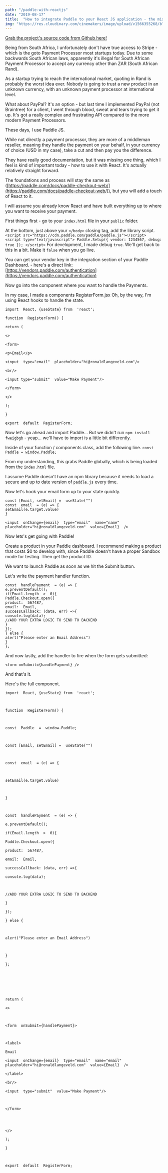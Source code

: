 ```yaml
---
path: "/paddle-with-reactjs"
date: "2019-08-17"
title:  "How to integrate Paddle to your React JS application - the missing documentation."
img: "https://res.cloudinary.com/cinemakers/image/upload/v1566355268/blog/screely-1566355198256.png"
---
```


[Grab the project's source code from Github here!](https://github.com/ronaldlangeveld/paddlejs-react)

Being from South Africa, I unfortunately don't have true access to Stripe - which is the goto Payment Processor most startups today. Due to some backwards South African laws, apparently it's illegal for South African Payment Processor to accept any currency other than ZAR (South African Rand). 

As a startup trying to reach the international market, quoting in Rand is probably the worst idea ever. Nobody is going to trust a new product in an unknown currency, with an unknown payment processor at international level.

What about PayPal? 
It's an option - but last time I implemented PayPal (not Braintree) for a client, I went through blood, sweat and tears trying to get it up. It's got a really complex and frustrating API compared to the more modern Payment Processors.

These days, I use Paddle JS.

While not directly a payment processor, they are more of a middleman reseller, meaning they handle the payment on your behalf, in your currency of choice (USD in my case), take a cut and then pay you the difference. 

They have really good documentation, but it was missing one thing, which I feel is kind of important today - how to use it with React. 
It's actually relatively straight forward. 

The foundations and process will stay the same as ([https://paddle.com/docs/paddle-checkout-web/](https://paddle.com/docs/paddle-checkout-web/)), but you will add a touch of React to it. 

I will assume you already know React and have built everything up to where you want to receive your payment. 

First things first - go to your ``index.html`` file in your ``public`` folder.

At the bottom, just above your ``</body>`` closing tag, add the library script. 
``<script src="https://cdn.paddle.com/paddle/paddle.js"></script>  <script type="text/javascript"> Paddle.Setup({ vendor: 1234567, debug: true }); </script>``
For development, I made debug ``true``. We'll get back to this in a bit. Make it ``false`` when you go live.

You can get your vendor key in the integration section of your Paddle Dashboard. - here's a direct link: [https://vendors.paddle.com/authentication](https://vendors.paddle.com/authentication)

Now go into the component where you want to handle the Payments. 

In my case, I made a components RegisterForm.jsx
Oh, by the way, I'm using React hooks to handle the state.

```
import  React, {useState} from  'react';

function  RegisterForm() {

return (

<>

<form>

<p>Email</p>

<input  type="email"  placeholder="hi@ronaldlangeveld.com"/>

<br/>

<input type="submit"  value="Make Payment"/>

</form>

</>

);

}

export  default  RegisterForm;
```

Now let's go ahead and import Paddle... But we didn't run ``npm install fweigbgb`` - yeap... we'll have to import is a little bit differently. 

Inside of your function / components class, add the following line. 
``const Paddle = window.Paddle;``

From my understanding, this grabs Paddle globally, which is being loaded from the ``index.html`` file.

I assume Paddle doesn't have an npm library because it needs to load a secure and up to date version of ``paddle.js`` every time. 

Now let's hook your email form up to your state quickly. 
```
const [Email, setEmail] =  useState("")
const  email  = (e) => {
setEmail(e.target.value)
}
```
```
<input  onChange={email}  type="email"  name="name"  placeholder="hi@ronaldlangeveld.com"  value={Email}  />
```

Now lets's get going with Paddle! 

Create a product in your Paddle dashboard. I recommend making a product that costs $0 to develop with, since Paddle doesn't have a proper Sandbox mode for testing. Then get the product ID. 

We want to launch Paddle as soon as we hit the Submit button. 

Let's write the payment handler function.

```
const  handlePayment  = (e) => {
e.preventDefault();
if(Email.length  >  0){
Paddle.Checkout.open({
product:  567487,
email:  Email,
successCallback: (data, err) =>{
console.log(data);
//ADD YOUR EXTRA LOGIC TO SEND TO BACKEND
}
});
} else {
alert("Please enter an Email Address")
}
};
```

And now lastly, add the handler to fire when the form gets submitted:

```
<form onSubmit={handlePayment} />
```

And that's it. 

Here's the full component.

```
import  React, {useState} from  'react';

  

function  RegisterForm() {

  

const  Paddle  =  window.Paddle;

  

const [Email, setEmail] =  useState("")

  

const  email  = (e) => {

  

setEmail(e.target.value)

  

}

  

const  handlePayment  = (e) => {

e.preventDefault();

if(Email.length  >  0){

Paddle.Checkout.open({

product:  567487,

email:  Email,

successCallback: (data, err) =>{

console.log(data);

  

//ADD YOUR EXTRA LOGIC TO SEND TO BACKEND

}

});

} else {

  

alert("Please enter an Email Address")

  

}

};

  
  
  
  
  

return (

<>

  

<form  onSubmit={handlePayment}>

  

<label>

Email

<input  onChange={email}  type="email"  name="email"  placeholder="hi@ronaldlangeveld.com"  value={Email}  />

</label>

<br/>

<input  type="submit"  value="Make Payment"/>

  

</form>

  
  

</>

);

}

  

export  default  RegisterForm;
```